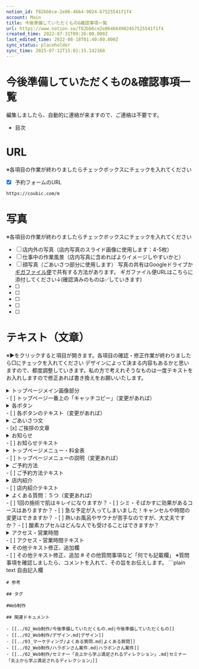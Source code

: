 ```yaml
---
notion_id: f82bb6ce-2e86-4664-9024-b7525541f1f4
account: Main
title: 今後準備していただくもの&確認事項一覧
url: https://www.notion.so/f82bb6ce2e8646649024b7525541f1f4
created_time: 2022-07-31T09:26:00.000Z
last_edited_time: 2022-08-18T01:40:00.000Z
sync_status: placeholder
sync_time: 2025-07-12T15:01:15.142168
---
```

# 今後準備していただくもの&確認事項一覧

編集しましたら、自動的に連絡が来ますので、ご連絡は不要です。
- 目次
# URL
※各項目の作業が終わりましたらチェックボックスにチェックを入れてください
- [x] 予約フォームのURL
```plain text
https://coubic.com/m
```
# 写真
※各項目の作業が終わりましたらチェックボックスにチェックを入れてください
- [ ] 店内外の写真（店内写真のスライド画像に使用します：4-5枚）
- [ ] 仕事中の作業風景（店内写真に含めればよりイメージしやすいかと）
- [ ] 顔写真（ごあいさつ部分に使用します）
写真の共有はGoogleドライブか[ギガファイル便](https://gigafile.nu/)で共有する方法があります。
ギガファイル便URLはこちらに添付してください↓(確認済みのものは✅していきます)
- [ ] 
- [ ] 
- [ ] 
- [ ] 
- [ ] 
# テキスト（文章）
※▶︎をクリックすると項目が開きます。各項目の確認・修正作業が終わりましたら□にチェックを入れてください
デザインによって決まる内容もあるかと思いますので、都度調整していきます。私の方で考えれそうなものは一度テキストをお入れしますので修正あれば書き換えをお願いいたします。
<details>
<summary>トップページメイン画像部分　</summary>
</details>
  - [ ] トップページ一番上の「キャッチコピー」（変更があれば）
<details>
<summary>各ボタン</summary>
</details>
  - [ ] 各ボタンのテキスト（変更があれば）
<details>
<summary>ごあいさつ文</summary>
</details>
  - [x] ご挨拶の文章
<details>
<summary>お知らせ</summary>
</details>
  - [ ] お知らせテキスト
  
<details>
<summary>トップページメニュー・料金表</summary>
</details>
  - [ ] トップページメニューの説明（変更あれば）
<details>
<summary>ご予約方法</summary>
</details>
  - [ ] ご予約方法テキスト
<details>
<summary>店内紹介</summary>
</details>
  - [ ] 店内紹介テキスト
<details>
<summary>よくある質問：５つ（変更あれば）</summary>
</details>
  - [ ] 1回の施術で肌はキレイになりますか？
  - [ ] シミ・そばかすに効果があるコースはありますか？
  - [ ] 急な予定が入ってしまいました！キャンセルや時間の変更はできますか？
  - [ ] 熱いお風呂やサウナが苦手なのですが、大丈夫ですか？
  - [ ] 酸素カプセルはどんな人でも受けることはできますか？
<details>
<summary>アクセス・営業時間</summary>
</details>
  - [ ] アクセス・営業時間テキスト
<details>
<summary>その他テキスト修正、追加欄</summary>
</details>
  - [ ] その他テキスト修正、追加
# その他質問事項など「何でも記載欄」
※質問事項を確認しましたら、コメントを入れて、その旨をお伝えします。
```plain text
自由記入欄


```
# 参考

## タグ

#Web制作 

## 関連ドキュメント

- [[../02_Web制作/今後準備していただくもの.md|今後準備していただくもの]]
- [[../02_Web制作/デザイン.md|デザイン]]
- [[../03_マーケティング/よくある質問.md|よくある質問]]
- [[../02_Web制作/ハラポンさん案件.md|ハラポンさん案件]]
- [[../02_Web制作/セミナー「炎上から学ぶ満足されるディレクション」.md|セミナー「炎上から学ぶ満足されるディレクション」]]
